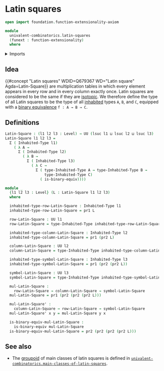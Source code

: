 # Latin squares

```agda
open import foundation.function-extensionality-axiom

module
  univalent-combinatorics.latin-squares
  (funext : function-extensionality)
  where
```

<details><summary>Imports</summary>

```agda
open import foundation.binary-equivalences
open import foundation.dependent-pair-types
open import foundation.inhabited-types funext
open import foundation.universe-levels
```

</details>

## Idea

{{#concept "Latin squares" WDID=Q679367 WD="Latin square" Agda=Latin-Square}}
are multiplication tables in which every element appears in every row and in
every column exactly once. Latin squares are considered to be the same if they
are [isotopic](univalent-combinatorics.isotopies-latin-squares.md). We therefore
define the type of all Latin squares to be the type of all
[inhabited](foundation.inhabited-types.md) types `A`, `B`, and `C`, equipped
with a [binary equivalence](foundation.binary-equivalences.md) `f : A → B → C`.

## Definitions

```agda
Latin-Square : (l1 l2 l3 : Level) → UU (lsuc l1 ⊔ lsuc l2 ⊔ lsuc l3)
Latin-Square l1 l2 l3 =
  Σ ( Inhabited-Type l1)
    ( λ A →
      Σ ( Inhabited-Type l2)
        ( λ B →
          Σ ( Inhabited-Type l3)
            ( λ C →
              Σ ( type-Inhabited-Type A → type-Inhabited-Type B →
                  type-Inhabited-Type C)
                ( is-binary-equiv))))

module _
  {l1 l2 l3 : Level} (L : Latin-Square l1 l2 l3)
  where

  inhabited-type-row-Latin-Square : Inhabited-Type l1
  inhabited-type-row-Latin-Square = pr1 L

  row-Latin-Square : UU l1
  row-Latin-Square = type-Inhabited-Type inhabited-type-row-Latin-Square

  inhabited-type-column-Latin-Square : Inhabited-Type l2
  inhabited-type-column-Latin-Square = pr1 (pr2 L)

  column-Latin-Square : UU l2
  column-Latin-Square = type-Inhabited-Type inhabited-type-column-Latin-Square

  inhabited-type-symbol-Latin-Square : Inhabited-Type l3
  inhabited-type-symbol-Latin-Square = pr1 (pr2 (pr2 L))

  symbol-Latin-Square : UU l3
  symbol-Latin-Square = type-Inhabited-Type inhabited-type-symbol-Latin-Square

  mul-Latin-Square :
    row-Latin-Square → column-Latin-Square → symbol-Latin-Square
  mul-Latin-Square = pr1 (pr2 (pr2 (pr2 L)))

  mul-Latin-Square' :
    column-Latin-Square → row-Latin-Square → symbol-Latin-Square
  mul-Latin-Square' x y = mul-Latin-Square y x

  is-binary-equiv-mul-Latin-Square :
    is-binary-equiv mul-Latin-Square
  is-binary-equiv-mul-Latin-Square = pr2 (pr2 (pr2 (pr2 L)))
```

## See also

- The [groupoid](foundation.1-types.md) of main classes of latin squares is
  defined in
  [`univalent-combinatorics.main-classes-of-latin-squares`](univalent-combinatorics.main-classes-of-latin-squares.md).
